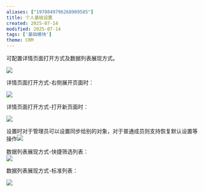 ```yaml
---
aliases: ["1970849796268909585"]
title: 个人基础设置
created: 2025-07-14
modified: 2025-07-14
tags: ['基础模块']
theme: CRM
---
```


可配置详情页面打开方式及数据列表展现方式。

![](f1ab45a4b49bddd2fb77108e14a8995c.jpg)

详情页面打开方式-右侧展开页面时：

![](014d3c708103ca0b355a305eaddc7306.jpg)

详情页面打开方式-打开新页面时：

![](dcedb3df81dcfa36df91c36757a20310.jpg)

设置时对于管理员可以设置同步给别的对象，对于普通成员则支持恢复默认设置等操作![](0cc72fdeb8f41a6ba949d9f6e64f8ff7.jpg)

数据列表展现方式-快捷筛选列表：  
![](3024e983e984f60de170fb4fc287959f.jpg)

数据列表展现方式-标准列表：

![](dfe1eff141fb77cc1d88bf460618d168.jpg)